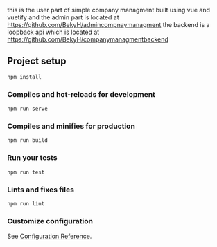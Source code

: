 this is the user part of simple company managment built using vue and vuetify and the admin part is located at https://github.com/BekyH/admincompnaymanagment  the backend is a loopback api which is located at https://github.com/BekyH/companymanagmentbackend

## Project setup
```
npm install
```

### Compiles and hot-reloads for development
```
npm run serve
```

### Compiles and minifies for production
```
npm run build
```

### Run your tests
```
npm run test
```

### Lints and fixes files
```
npm run lint
```

### Customize configuration
See [Configuration Reference](https://cli.vuejs.org/config/).
